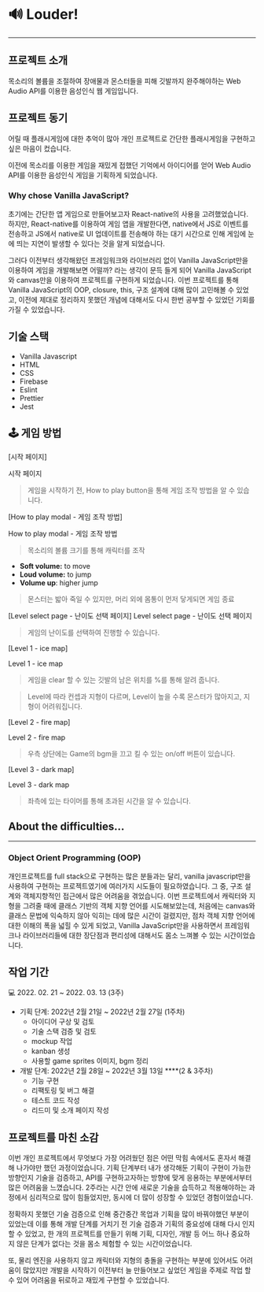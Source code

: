 # 🔊 Louder!

---

## 프로젝트 소개

목소리의 볼륨을 조절하여 장애물과 몬스터들을 피해 깃발까지 완주해야하는 Web Audio API를 이용한 음성인식 웹 게임입니다.

## 프로젝트 동기

어릴 때 플래시게임에 대한 추억이 많아 개인 프로젝트로 간단한 플래시게임을 구현하고 싶은 마음이 컸습니다.

이전에 목소리를 이용한 게임을 재밌게 접했던 기억에서 아이디어를 얻어 Web Audio API를 이용한 음성인식 게임을 기획하게 되었습니다.

### Why chose Vanilla JavaScript?

초기에는 간단한 앱 게임으로 만들어보고자 React-native의 사용을 고려했었습니다. 하지만, React-native를 이용하여 게임 앱을 개발한다면, native에서 JS로 이벤트를 전송하고 JS에서 native로 UI 업데이트를 전송해야 하는 대기 시간으로 인해 게임에 눈에 띄는 지연이 발생할 수 있다는 것을 알게 되었습니다.

그러다 이전부터 생각해왔던 프레임워크와 라이브러리 없이 Vanilla JavaScript만을 이용하여 게임을 개발해보면 어떨까? 라는 생각이 문득 들게 되어 Vanilla JavaScript와 canvas만을 이용하여 프로젝트를 구현하게 되었습니다. 이번 프로젝트를 통해 Vanilla JavaScript의 OOP, closure, this, 구조 설계에 대해 많이 고민해볼 수 있었고, 이전에 제대로 정리하지 못했던 개념에 대해서도 다시 한번 공부할 수 있었던 기회를 가질 수 있었습니다.

## 기술 스택

- Vanilla Javascript
- HTML
- CSS
- Firebase
- Eslint
- Prettier
- Jest

## 🕹 게임 방법

[시작 페이지]

시작 페이지

> 게임을 시작하기 전, How to play button을 통해 게임 조작 방법을 알 수 있습니다.

[How to play modal - 게임 조작 방법]

How to play modal - 게임 조작 방법

> 목소리의 볼륨 크기를 통해 캐릭터를 조작

- **Soft volume:** to move
- **Loud volume:** to jump
- **Volume up**: higher jump

> 몬스터는 밟아 죽일 수 있지만,
> 머리 외에 몸통이 먼저 닿게되면 게임 종료

[Level select page - 난이도 선택 페이지]
Level select page - 난이도 선택 페이지

> 게임의 난이도를 선택하여 진행할 수 있습니다.

[Level 1 - ice map]

Level 1 - ice map

> 게임을 clear 할 수 있는
> 깃발의 남은 위치를 %를 통해 알려 줍니다.

> Level에 따라 컨셉과 지형이 다르며,
> Level이 높을 수록 몬스터가 많아지고,
> 지형이 어려워집니다.

[Level 2 - fire map]

Level 2 - fire map

> 우측 상단에는 Game의 bgm을
> 끄고 킬 수 있는 on/off 버튼이 있습니다.

[Level 3 - dark map]

Level 3 - dark map

> 좌측에 있는 타이머를 통해 초과된 시간을 알 수 있습니다.

## About the difficulties...

---

### Object Orient Programming (OOP)

개인프로젝트를 full stack으로 구현하는 많은 분들과는 달리, vanilla javascript만을 사용하여 구현하는 프로젝트였기에 여러가지 시도들이 필요하였습니다. 그 중, 구조 설계와 객체지향적인 접근에서 많은 어려움을 겪었습니다. 이번 프로젝트에서 캐릭터와 지형을 그려줄 때에 클래스 기반의 객체 지향 언어를 시도해보았는데, 처음에는 canvas와 클래스 문법에 익숙하지 않아 익히는 데에 많은 시간이 걸렸지만, 점차 객체 지향 언어에 대한 이해의 폭을 넓힐 수 있게 되었고, Vanilla JavaScript만을 사용하면서 프레임워크나 라이브러리들에 대한 장단점과 편리성에 대해서도 몸소 느껴볼 수 있는 시간이었습니다.

## 작업 기간

<aside>
💻 2022. 02. 21 ~ 2022. 03. 13 (3주)

</aside>

- 기획 단계: 2022년 2월 21일 ~ 2022년 2월 27일 (1주차)
  - 아이디어 구상 및 검토
  - 기술 스택 검증 및 검토
  - mockup 작업
  - kanban 생성
  - 사용할 game sprites 이미지, bgm 정리
- 개발 단계: 2022년 2월 28일 ~ 2022년 3월 13일 \*\*\*\*(2 & 3주차)
  - 기능 구현
  - 리팩토링 및 버그 해결
  - 테스트 코드 작성
  - 리드미 및 소개 페이지 작성

## 프로젝트를 마친 소감

이번 개인 프로젝트에서 무엇보다 가장 어려웠던 점은 어떤 막힘 속에서도 혼자서 해결해 나가야만 했던 과정이었습니다. 기획 단계부터 내가 생각해둔 기획이 구현이 가능한 방향인지 기술을 검증하고, API를 구현하고자하는 방향에 맞게 응용하는 부분에서부터 많은 어려움을 느꼈습니다. 2주라는 시간 안에 새로운 기술을 습득하고 적용해야하는 과정에서 심리적으로 많이 힘들었지만, 동시에 더 많이 성장할 수 있었던 경험이었습니다.

정확하지 못했던 기술 검증으로 인해 중간중간 목업과 기획을 많이 바꿔야했던 부분이 있었는데 이를 통해 개발 단계를 거치기 전 기술 검증과 기획의 중요성에 대해 다시 인지할 수 있었고, 한 개의 프로젝트를 만들기 위해 기획, 디자인, 개발 등 어느 하나 중요하지 않은 단계가 없다는 것을 몸소 체험할 수 있는 시간이었습니다.

또, 물리 엔진을 사용하지 않고 캐릭터와 지형의 충돌을 구현하는 부분에 있어서도 어려움이 많았지만 개발을 시작하기 이전부터 늘 만들어보고 싶었던 게임을 주제로 작업 할 수 있어 어려움을 뒤로하고 재밌게 구현할 수 있었습니다.
